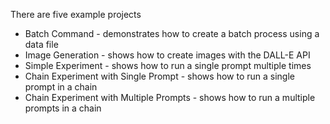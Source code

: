 There are five example projects
* Batch Command - demonstrates how to create a batch process using a data file
* Image Generation - shows how to create images with the DALL-E API
* Simple Experiment - shows how to run a single prompt multiple times
* Chain Experiment with Single Prompt - shows how to run a single prompt in a chain
* Chain Experiment with Multiple Prompts - shows how to run a multiple prompts in a chain

